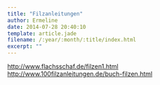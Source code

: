 ```yaml
---
title: "Filzanleitungen"
author: Ermeline
date: 2014-07-28 20:40:10
template: article.jade
filename: /:year/:month/:title/index.html
excerpt: ""
---
```


http://www.flachsschaf.de/filzen1.html
http://www.100filzanleitungen.de/buch-filzen.html
